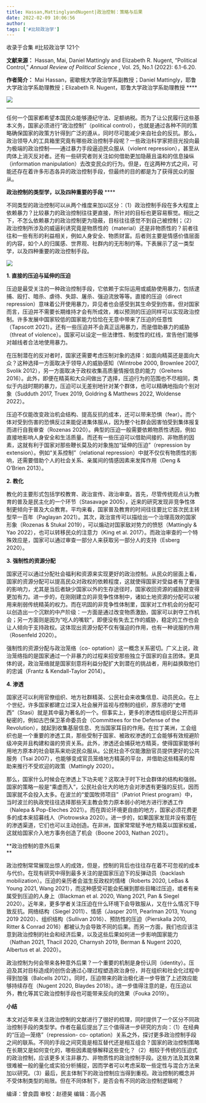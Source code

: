 ```yaml
---
title: Hassan,MattinglyandNugent|政治控制：策略与后果
date: 2022-02-09 10:06:56
author: 
tags: ['#比较政治学']
---
```



收录于合集 #比较政治学 121个

**文献来源：** Hassan, Mai, Daniel Mattingly and Elizabeth R. Nugent, “Political
Control,” _Annual Review of Political Science_ , Vol. 25, No.1 (2022):
6.1-6.20.

  

 **作者简介：** Mai Hassan，密歇根大学政治学系副教授；Daniel Mattingly，耶鲁大学政治学系助理教授；Elizabeth R.
Nugent，耶鲁大学政治学系助理教授 ****  

![](/images/22/2.png)

 ****

任何一个国家都希望本国民众能够遵纪守法、足额纳税。而为了让公民履行这些基本义务，国家必须进行“政治控制”（political
control），也就是通过各种不同的策略确保国家的政策方针得到广泛的遵从，同时尽可能减少来自社会的反抗。那么，政治领导人的工具箱里究竟有哪些政治控制手段呢？一些政治科学家把目光投向最为极端的政治控制——通过暴力手段逼迫民众服从（violent
repression），甚至从肉体上消灭反对者。还有一些研究者则关注如何借助更加隐蔽且温和的信息操纵（information
manipulation）去改变民众的行为。但是，在这两种方式之间，可能还存在着许多形态各异的政治控制手段，但最终的目的都是为了获得民众的服从。

  

 **政治控制的类型学，以及四种重要的手段** ****

  

不同类型的政治控制可以从两个维度来加以区分：（1）政治控制手段在多大程度上依赖暴力？比较暴力的政治控制往往更直接，所针对的目标也更容易察觉。相比之下，不怎么依赖暴力的政治控制更为隐蔽，目标往往感觉不到自己被控制；（2）政治控制所涉及的威逼利诱究竟是物质性的（material）还是非物质性的？前者往往和一些有形的利益相关，例如人身安全、物质财富。后者则主要是情感价值层面的内容，如个人的归属感、世界观、社群内的无形制约等。下表展示了这一类型学，以及四种重要的政治控制手段。

![](/images/22/3.png)

 **1\. 直接的压迫与延伸的压迫**  

压迫是最受关注的一种政治控制手段，它依赖于实际运用或威胁使用暴力，包括逮捕、殴打、暗杀、虐待、失踪、屠杀、强迫流放等等。直接的压迫（direct
repression）意味着公开使用暴力，异见者也会感受到其生命受到伤害。但对国家而言，压迫并不需要长期维持才会有所成效，难以预测的压迫同样可以实现政治控制。许多发展中国家较低的国家能力恰恰在无意中带来了压迫的任意性（Tapscott
2021）。还有一些压迫并不会真正运用暴力，而是借助暴力的威胁（threat of
violence）。国家可以设定一些法律性、制度性的红线，宣告他们能够对越线者合法地使用暴力。

  

在压制潜在的反对者时，国家还需要考虑压制对象的选择：如面向精英还是面向大众？这种选择一方面取决于领导人的威胁感知（Wintrobe 2000,
Brownlee 2007, Svolik 2012），另一方面取决于政权收集高质量情报信息的能力（Greitens
2016）。此外，即便在精英和大众间做出了选择，压迫行为的范围也不尽相同，类似于内战时期的暴力，压迫可以无差别地针对某个群体，也可以精确地指向个别对象（Sudduth
2017, Truex 2019, Goldring & Matthews 2022, Woldense 2022）。  

  

压迫不仅能改变政治机会结构、提高反抗的成本，还可以带来恐惧（fear）。而个体对受到伤害的恐惧反过来能促进集体服从，因为整个社群会因害怕受到集体报复而进行自我审查（Rozenas
2020）。典型的压迫一般需要依赖物质性诱因，例如直接地影响人身安全和生活质量。而还有一些压迫可以借助间接的、非物质的因素，这就有利于国家对那些鞭长莫及的对象施加“延伸的压迫”（repression
by extension）。例如“关系控制”（relational
repression）中就不仅仅有物质性的影响，还需要借助个人的社会关系、亲属间的情感因素来发挥作用（Deng & O’Brien 2013）。

  

 **2\. 教化**

教化的主要形式包括学校教育、政治宣传、政治审查。首先，尽管传统观点认为教育的普及是民主化的一个环节（Stasavage
2005），近来的研究发现非竞争性体制更倾向于普及大众教育。平均来看，国家普及教育的时间往往要比它首次民主转型早一百年（Paglayan
2021）。其次，政治宣传可以描绘出一个治理高效的国家形象（Rozenas & Stukal 2019），可以煽动对国家敌对势力的愤怒（Mattingly
& Yao 2022），也可以转移民众的注意力（King et al.
2017）。而政治审查的一个特殊效应是，国家可以通过审查一部分人来获取另一部分人的支持（Esberg 2020）。

  

 **3\. 强制性的资源分配**

国家还可以通过分配社会福利和资源来实现更好的政治控制。从民众的层面上看，国家的资源分配可以提高民众对政权的依赖程度，这就使得国家对受益者有了更强的影响力，尤其是当后者缺少国家以外的生存途径时，国家收回资源的威胁就变得更加有力。进一步的，在刚刚建立的非竞争性体制中，诸如土地资源的分配可以被用来削弱传统精英的权力。而在巩固的非竞争性体制里，国家对工作机会的分配可以创造出一个沉默的中产阶级：一方面是通过改变物质激励，国家可以剥夺工作机会；另一方面则是因为“吃人的嘴软”，即便没有失去工作的威胁，稳定的工作也会让人倾向于支持政权。这体现出资源分配不仅有强迫的作用，也有一种说服的作用（Rosenfeld
2020）。

  

强制性的资源分配与政治笼络（co-
optation）这一概念关系密切。广义上说，政治笼络指的是国家通过一个非暴力的过程来招安那些独立于国家的自主团体。更具体的说，政治笼络就是国家刻意将利益分配扩大到潜在的挑战者，用利益换取他们的忠诚（Frantz
& Kendall-Taylor 2014）。

  

 **4\. 渗透**

国家还可以利用官僚组织、地方社群精英、公民社会来收集信息、动员民众。在上个世纪，许多国家都建立过深入社会展开监视与控制的组织，原东德的“史塔西”（Stasi）就是其中最为著名的一个。但事实上，更多的渗透性组织是公开而非秘密的，例如古巴保卫革命委员会（Committees
for the Defense of the
Revolution），就起到收集基层信息、充当国家耳目的作用。在拉丁美洲，工会组织也是一个重要的渗透工具，那些受制于国家、被政权渗透的工会能够有效规避阶级冲突并且构建和谐的劳资关系。此外，渗透还会捕获地方精英，使得国家能够利用地方原本的社会联系来劝说民众服从。公民社会不仅能激励官员提供更好的公共服务（Tsai
2007），也能够变成官员笼络地方精英的平台，并借助这些精英的帮助来推行不受欢迎的政策（Mattingly 2020）。

  

那么，国家什么时候会在渗透上下功夫呢？这取决于时下社会群体的结构和强弱。国家的策略一般是“乘虚而入”，公民社会壮大的地方会对渗透有更强的反抗，因而国家就不会投入太多。在波兰的“爱国牧师项目”（Patriot
Priest program）中，当时波兰的执政党往往选择那些天主教会势力原本弱小的地方进行渗透工作（Nalepa & Pop-Eleches
2021）。而在舆论环境更自由的地方，国家必须花费更多的成本来招募线人（Piotrowska
2020）。进一步的，如果国家发现并没有潜在的渗透渠道，它们也可以主动创造。在非洲，国家常常赋予地方精英以国家权威，这就给国家介入地方事务创造了机会（Boone
2003, Nathan 2021）。

  

 **政治控制的意外后果  
**

  

政治控制常常展现出惊人的成效，但是，控制的背后也往往存在着不可忽视的成本与代价。在现有研究中得到最多关注的是国家压迫下的反弹动员（backlash
mobilization）。压迫的亲历者会滋生反政权的情绪（Roberts 2020, LeBas & Young 2021, Wang
2021），而这种感受可能会拓展到那些目睹过压迫，或者有亲属受到压迫的人身上（Blackman et al. 2020, Wang 2021, Pan &
Siegel 2020）。近年来，更多学者关注压迫在什么环境下会导致服从，又在什么情况下导致反抗。网络结构（Siegel 2011）、情感（Jasper
2011, Pearlman 2013, Young 2019 2020）、组织结构（Sullivan 2016）、预防性的压迫（Pierskalla
2010, Ritter & Conrad
2016）都被认为会导致不同的后果。而另一方面，我们也应该注意到政治控制的社会和经济后果，以及这些后果如何进一步影响国家能力（Nathan 2021,
Thacil 2020, Charnysh 2019, Berman & Nugent 2020, Albertus et al. 2020）。

  

政治控制为何会带来各种意外后果？一个重要的机制是身份认同（identity）。压迫及其对目标造成的创伤会通过心理过程塑造政治身份，并在组织和社会化过程中得到加强（Balcells
2012）。同时，压迫带来的政治极化进一步导致了上述效应能够持续存在（Nugent 2020, Blaydes
2018）。进一步值得注意的是，在压迫以外，教化等其它政治控制手段也可能带来反向的效果（Fouka 2019）。

  

 **小结**  

  

本文对近年来关注政治控制的文献进行了很好的梳理，同时提供了一个区分不同政治控制手段的类型学。作者在最后提出了三个值得进一步研究的方向：（1）在经典的“压迫—笼络”（repression-
co-
optation）关系之外，探讨更多政治控制手段之间的联系。不同的手段之间究竟是相互替代还是相互组合？国家的政治控制策略在长期又是如何变化的，哪些因素能够解释这些变化？（2）相较于传统的压迫式的政治控制，应该更多关注非暴力、非物质性的政治控制手段。这些方法及其效果很难被一般的量化或实验分析捕捉，因而学者可以考虑采取一些定性与混合方法来加以研究。（3）最后，民主体制下的政治控制应当得到重视。政治控制的概念并不受体制类型的局限。但在不同体制下，是否会有不同的政治控制逻辑呢？

  

编译：曾良圆 审校：赵德昊 编辑：高小茜  

  

